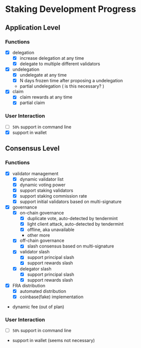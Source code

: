 # Staking Development Progress

## Application Level

### Functions

- [x] delegation
  - [x] increase delegation at any time
  - [x] delegate to multiple different validators
- [x] undelegation
  - [x] undelegate at any time
  - [x] N days frozen time after proposing a undelegation
  - partial undelegation ( is this necessary? )
- [x] claim
  - [x] claim rewards at any time
  - [x] partial claim

### User Interaction

- [ ] `50%` support in command line
- [x] support in wallet

## Consensus Level

### Functions

- [x] validator management
  - [x] dynamic validator list
  - [x] dynamic voting power
  - [x] support staking validators
  - [x] support staking commission rate
  - [x] support initial validators based on multi-signature
- [x] governance
  - [x] on-chain governance
    - [x] duplicate vote, auto-detected by tendermint
    - [x] light client attack, auto-detected by tendermint
    - [x] offline, aka unavailable
    - other more
  - [x] off-chain governance
    - [x] slash consensus based on multi-signature
  - [x] validator slash
    - [x] support principal slash
    - [x] support rewards slash
  - [x] delegator slash
    - [x] support principal slash
    - [x] support rewards slash
- [x] FRA distribution
  - [x] automated distribution
  - [x] coinbase(fake) implementation
- dynamic fee (out of plan)

### User Interaction

- [ ] `50%` support in command line
- support in wallet (seems not necessary)
